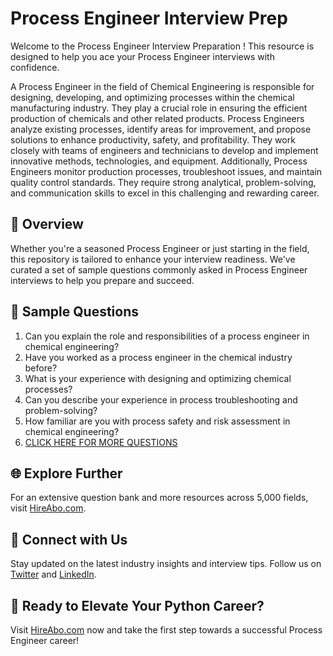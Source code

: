 # Process Engineer Interview Prep

Welcome to the Process Engineer Interview Preparation ! This resource is designed to help you ace your Process Engineer interviews with confidence.

A Process Engineer in the field of Chemical Engineering is responsible for designing, developing, and optimizing processes within the chemical manufacturing industry. They play a crucial role in ensuring the efficient production of chemicals and other related products. Process Engineers analyze existing processes, identify areas for improvement, and propose solutions to enhance productivity, safety, and profitability. They work closely with teams of engineers and technicians to develop and implement innovative methods, technologies, and equipment. Additionally, Process Engineers monitor production processes, troubleshoot issues, and maintain quality control standards. They require strong analytical, problem-solving, and communication skills to excel in this challenging and rewarding career.

## 🚀 Overview

Whether you're a seasoned Process Engineer or just starting in the field, this repository is tailored to enhance your interview readiness. We've curated a set of sample questions commonly asked in Process Engineer interviews to help you prepare and succeed.

## 📝 Sample Questions

1. Can you explain the role and responsibilities of a process engineer in chemical engineering?
2. Have you worked as a process engineer in the chemical industry before?
3. What is your experience with designing and optimizing chemical processes?
4. Can you describe your experience in process troubleshooting and problem-solving?
5. How familiar are you with process safety and risk assessment in chemical engineering?
6. [CLICK HERE FOR MORE QUESTIONS](https://hireabo.com/job/3_4_0/Process%20Engineer)

## 🌐 Explore Further

For an extensive question bank and more resources across 5,000 fields, visit [HireAbo.com](https://www.hireabo.com).

## 📱 Connect with Us

Stay updated on the latest industry insights and interview tips. Follow us on [Twitter](https://twitter.com/hireabo) and [LinkedIn](https://www.linkedin.com/in/hire-abo-3609972a8/).

## 🚀 Ready to Elevate Your Python Career?

Visit [HireAbo.com](https://www.hireabo.com) now and take the first step towards a successful Process Engineer career!